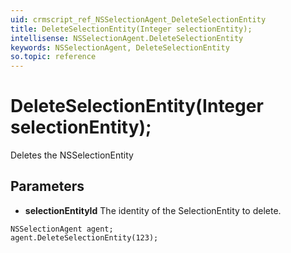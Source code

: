 ```yaml
---
uid: crmscript_ref_NSSelectionAgent_DeleteSelectionEntity
title: DeleteSelectionEntity(Integer selectionEntity);
intellisense: NSSelectionAgent.DeleteSelectionEntity
keywords: NSSelectionAgent, DeleteSelectionEntity
so.topic: reference
---
```


# DeleteSelectionEntity(Integer selectionEntity);

Deletes the NSSelectionEntity
  
## Parameters

* **selectionEntityId** The identity of the SelectionEntity to delete.

```crmscript
NSSelectionAgent agent;
agent.DeleteSelectionEntity(123);
```

